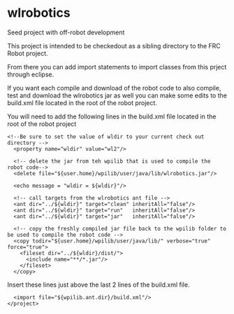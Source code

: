 # wlrobotics
Seed project with off-robot development



This project is intended to be checkedout as a sibling directory to the FRC Robot project. 

From there you can add import statements to import classes from this prject through eclipse.

If you want each compile and download of the robot code to also compile, test and download
the wlrobotics jar as well you can make some edits to the build.xml file located in the 
root of the robot project.

You will need to add the following lines in the build.xml file located in the root of the
robot project


```
<!--Be sure to set the value of wldir to your current check out directory -->	
  <property name="wldir" value="wl2"/>

  <!-- delete the jar from teh wpilib that is used to compile the robot code-->	
  <delete file="${user.home}/wpilib/user/java/lib/wlrobotics.jar"/>
  
  <echo message = "wldir = ${wldir}"/>
  
  <!-- call targets from the wlrobotics ant file -->
  <ant dir="../${wldir}" target="clean" inheritAll="false"/> 	
  <ant dir="../${wldir}" target="run"   inheritAll="false"/>	  
  <ant dir="../${wldir}" target="jar"   inheritAll="false"/>

  <!-- copy the freshly compiled jar file back to the wpilib folder to be used to compile the robot code --> 
  <copy todir="${user.home}/wpilib/user/java/lib/" verbose="true" force="true">
    <fileset dir="../${wldir}/dist/">
      <include name="**/*.jar"/>
    </fileset>
  </copy>
```

Insert these lines just above the last 2 lines of the build.xml file. 

```
  <import file="${wpilib.ant.dir}/build.xml"/>
</project>
```
